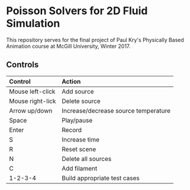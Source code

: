 # Poisson Solvers for 2D Fluid Simulation
This repository serves for the final project of Paul Kry's Physically Based Animation course at McGill University, Winter 2017.

## Controls
|Control           | Action                               |
|:-----------------|:--------------------------------------|
| Mouse left-click | Add source                           |
| Mouse right-lick | Delete source                        |
| Arrow up/down    | Increase/decrease source temperature |
| Space            | Play/pause                           |
| Enter            | Record                               |
| S                | Increase time                        |
| R                | Reset scene                          |
| N                | Delete all sources                   |
| C                | Add filament                         |
| 1-2-3-4          | Build appropriate test cases         |
